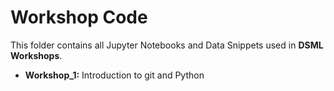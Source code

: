 # Workshop Code

This folder contains all Jupyter Notebooks and Data Snippets used in **DSML Workshops**.
- **Workshop_1:** Introduction to git and Python

